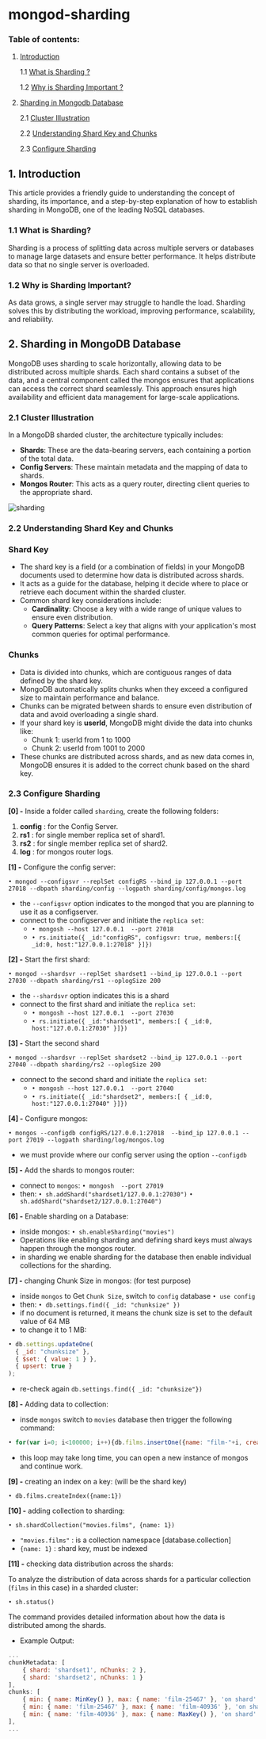 # mongod-sharding

### <a name="content">Table of contents:</a>

1. [Introduction](#intro)

    1.1 [What is Sharding ?](#shard)

    1.2 [Why is Sharding Important ?](#imp)

2. [Sharding in Mongodb Database](#shard_mongo)

    2.1 [Cluster Illustration](#cluster)
   
    2.2 [Understanding Shard Key and Chunks](#key)

    2.3 [Configure Sharding](#config)


## <a name="intro">1. Introduction</a>

This article provides a friendly guide to understanding the concept of sharding, its importance, and a step-by-step explanation of how to establish sharding in MongoDB, one of the leading NoSQL databases.

### <a name="shard">1.1 What is Sharding?</a>
Sharding is a process of splitting data across multiple servers or databases to manage large datasets and ensure better performance. It helps distribute data so that no single server is overloaded.

### <a name="imp">1.2 Why is Sharding Important?</a>
As data grows, a single server may struggle to handle the load. Sharding solves this by distributing the workload, improving performance, scalability, and reliability.

## <a name="shard_mongo">2. Sharding in MongoDB Database</a>
MongoDB uses sharding to scale horizontally, allowing data to be distributed across multiple shards. Each shard contains a subset of the data, and a central component called the mongos ensures that applications can access the correct shard seamlessly. This approach ensures high availability and efficient data management for large-scale applications.


### <a name="cluster">2.1 Cluster Illustration</a>

In a MongoDB sharded cluster, the architecture typically includes:

- **Shards**: These are the data-bearing servers, each containing a portion of the total data.
- **Config Servers**: These maintain metadata and the mapping of data to shards.
- **Mongos Router**: This acts as a query router, directing client queries to the appropriate shard.

![sharding](https://github.com/user-attachments/assets/4d0b719a-cde6-436a-af1e-f3ae7a200413)

### <a name="key">2.2 Understanding Shard Key and Chunks</a>

### Shard Key
- The shard key is a field (or a combination of fields) in your MongoDB documents used to determine how data is distributed across shards.
- It acts as a guide for the database, helping it decide where to place or retrieve each document within the sharded cluster.
- Common shard key considerations include:
  - **Cardinality**: Choose a key with a wide range of unique values to ensure even distribution.
  - **Query Patterns**: Select a key that aligns with your application's most common queries for optimal performance.

### Chunks
- Data is divided into chunks, which are contiguous ranges of data defined by the shard key.
- MongoDB automatically splits chunks when they exceed a configured size to maintain performance and balance.
- Chunks can be migrated between shards to ensure even distribution of data and avoid overloading a single shard.
- If your shard key is **userId**, MongoDB might divide the data into chunks like:
   - Chunk 1: userId from 1 to 1000
   - Chunk 2: userId from 1001 to 2000
- These chunks are distributed across shards, and as new data comes in, MongoDB ensures it is added to the correct chunk based on the shard key.


### <a name="config">2.3 Configure Sharding</a>

**[0] -**  Inside a folder called `sharding`, create the following folders:
1. **config** : for the Config Server.
2. **rs1** : for single member replica set of shard1.
3. **rs2** : for single member replica set of shard2.
4. **log** : for mongos router logs.

**[1] -**  Configure the config server:

`• mongod --configsvr --replSet configRS --bind_ip 127.0.0.1 --port 27018 --dbpath sharding/config --logpath sharding/config/mongos.log`

- the `--configsvr` option indicates to the mongod that you are planning to use it as a configserver.
- connect to the configserver and initiate the `replica set`:
   - `• mongosh --host 127.0.0.1  --port 27018`
   - `• rs.initiate({ _id:"configRS", configsvr: true, members:[{ _id:0, host:"127.0.0.1:27018" }]})`


**[2] -** Start the first shard:

`• mongod --shardsvr --replSet shardset1 --bind_ip 127.0.0.1 --port 27030 --dbpath sharding/rs1 --oplogSize 200`

- the `--shardsvr` option indicates this is a shard
- connect to the first shard and initiate the `replica set`:
  - `• mongosh --host 127.0.0.1  --port 27030`
  - `• rs.initiate({ _id:"shardset1", members:[ { _id:0, host:"127.0.0.1:27030" }]})`

**[3] -** Start the second shard

`• mongod --shardsvr --replSet shardset2 --bind_ip 127.0.0.1 --port 27040 --dbpath sharding/rs2 --oplogSize 200`
- connect to the second shard and initiate the `replica set`:
   - `• mongosh --host 127.0.0.1  --port 27040`
   - `• rs.initiate({ _id:"shardset2", members:[ { _id:0, host:"127.0.0.1:27040" }]})`


**[4] -** Configure mongos:

`• mongos --configdb configRS/127.0.0.1:27018  --bind_ip 127.0.0.1 --port 27019 --logpath sharding/log/mongos.log`
- we must provide where our config server using the option `--configdb`

**[5] -** Add the shards to mongos router:

- connect to `mongos`:
`• mongosh  --port 27019`
- then: 
`• sh.addShard("shardset1/127.0.0.1:27030")`
`• sh.addShard("shardset2/127.0.0.1:27040")`

**[6] -** Enable sharding on a Database:

- inside mongos:
`• sh.enableSharding("movies")`
- Operations like enabling sharding and defining shard keys must always happen through the mongos router.
- in sharding we enable sharding for the database then enable individual collections for the sharding.


**[7] -** changing Chunk Size in mongos: (for test purpose)

- inside `mongos` to Get `Chunk Size`, switch to `config` database
`• use config`
- then:
`• db.settings.find({ _id: "chunksize" })`
- if no document is returned, it means the chunk size is set to the default value of 64 MB
- to change it to 1 MB:
```js
• db.settings.updateOne(
  { _id: "chunksize" },
  { $set: { value: 1 } },
  { upsert: true }
);
```
- re-check again `db.settings.find({ _id: "chunksize"})`

**[8] -** Adding data to collection:

- insde `mongos` switch to `movies` database then trigger the following command: 
```js
• for(var i=0; i<100000; i++){db.films.insertOne({name: "film-"+i, createdAt: new Date() });}
```
- this loop may take long time, you can open a new instance of mongos and continue work.


**[9] -**  creating an index on a key: (will be the shard key)

`• db.films.createIndex({name:1})`

**[10] -**  adding collection to sharding:

`• sh.shardCollection("movies.films", {name: 1})`

- `"movies.films"` : is a collection namespace [database.collection]
- `{name: 1}` : shard key, must be indexed

**[11] -** checking data distribution across the shards:

To analyze the distribution of data across shards for a particular collection (`films` in this case) in a sharded cluster:

`• sh.status()`

The command provides detailed information about how the data is distributed among the shards.

- Example Output:

```js
...
chunkMetadata: [ 
    { shard: 'shardset1', nChunks: 2 },
    { shard: 'shardset2', nChunks: 1 }
],
chunks: [
    { min: { name: MinKey() }, max: { name: 'film-25467' }, 'on shard': 'shardset1', 'last modified': Timestamp({ t: 2, i: 0 }) },
    { min: { name: 'film-25467' }, max: { name: 'film-40936' }, 'on shard': 'shardset1', 'last modified': Timestamp({ t: 3, i: 0 }) },     
    { min: { name: 'film-40936' }, max: { name: MaxKey() }, 'on shard': 'shardset2', 'last modified': Timestamp({ t: 3, i: 1 }) }
],
...
```
